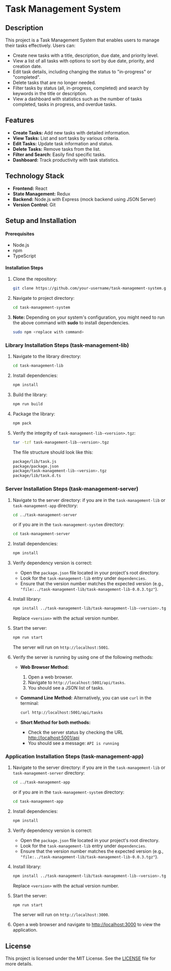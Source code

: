# Task Management System

## Description
This project is a Task Management System that enables users to manage their tasks effectively. Users can:

- Create new tasks with a title, description, due date, and priority level.
- View a list of all tasks with options to sort by due date, priority, and creation date.
- Edit task details, including changing the status to "in-progress" or "completed".
- Delete tasks that are no longer needed.
- Filter tasks by status (all, in-progress, completed) and search by keywords in the title or description.
- View a dashboard with statistics such as the number of tasks completed, tasks in progress, and overdue tasks.

## Features
- **Create Tasks:** Add new tasks with detailed information.
- **View Tasks:** List and sort tasks by various criteria.
- **Edit Tasks:** Update task information and status.
- **Delete Tasks:** Remove tasks from the list.
- **Filter and Search:** Easily find specific tasks.
- **Dashboard:** Track productivity with task statistics.

## Technology Stack
- **Frontend:** React
- **State Management:** Redux
- **Backend:** Node.js with Express (mock backend using JSON Server)
- **Version Control:** Git

## Setup and Installation

#### Prerequisites
- Node.js
- npm
- TypeScript

#### Installation Steps
1. Clone the repository:
   ```bash
   git clone https://github.com/your-username/task-management-system.git
   ```

2. Navigate to project directory:
   ```bash
   cd task-management-system
   ```
3. **Note:** Depending on your system's configuration, you might need to run the above command with **sudo** to install dependencies.
   ```bash
   sudo npm <replace with command>
   ```

### Library Installation Steps (task-management-lib)

1. Navigate to the library directory:
   ```bash
   cd task-management-lib

2. Install dependencies:
   ```bash
   npm install
   ```

3. Build the library:
   ```bash
   npm run build
   ```

4. Package the library:
   ```bash
   npm pack
   ```

5. Verify the integrity of `task-management-lib-<version>.tgz`:
   ```bash
   tar -tzf task-management-lib-<version>.tgz
   ```

   The file structure should look like this:
   ```bash
   package/lib/task.js
   package/package.json
   package/task-management-lib-<version>.tgz
   package/lib/task.d.ts
   ```

### Server Installation Steps (task-management-server)

1. Navigate to the server directory:
   if you are in the `task-management-lib` or `task-management-app` directory:
   ```bash
   cd ../task-management-server
   ```
   or if you are in the `task-management-system` directory:
   ```bash
   cd task-management-server
   ```

2. Install dependencies:
   ```bash
   npm install
   ```

3. Verify dependency version is correct:
   - Open the `package.json` file located in your project's root directory.
   - Look for the `task-management-lib` entry under `dependencies`.
   - Ensure that the version number matches the expected version (e.g., `"file:../task-management-lib/task-management-lib-0.0.3.tgz"`).

4. Install library:
   ```bash
   npm install ../task-management-lib/task-management-lib-<version>.tgz
   ```
   Replace `<version>` with the actual version number.

5. Start the server:
   ```bash
   npm run start
   ```
   The server will run on `http://localhost:5001`.

6. Verify the server is running by using one of the following methods:
   - **Web Browser Method:**
     1. Open a web browser.
     2. Navigate to `http://localhost:5001/api/tasks`.
     3. You should see a JSON list of tasks.

   - **Command Line Method:**
     Alternatively, you can use `curl` in the terminal:
     ```bash
     curl http://localhost:5001/api/tasks
     ```
   - **Short Method for both methods:**
     - Check the server status by checking the URL [http://localhost:5001/api](http://localhost:5001/api)
     - You should see a message: `API is running`

### Application Installation Steps (task-management-app)

1. Navigate to the server directory:
   if you are in the `task-management-lib` or `task-management-server` directory:
   ```bash
   cd ../task-management-app
   ```
   or if you are in the `task-management-system` directory:
   ```bash
   cd task-management-app
   ```

2. Install dependencies:
   ```bash
   npm install
   ```

3. Verify dependency version is correct:
   - Open the `package.json` file located in your project's root directory.
   - Look for the `task-management-lib` entry under `dependencies`.
   - Ensure that the version number matches the expected version (e.g., `"file:../task-management-lib/task-management-lib-0.0.3.tgz"`).

4. Install library:
   ```bash
   npm install ../task-management-lib/task-management-lib-<version>.tgz
   ```
   Replace `<version>` with the actual version number.

5. Start the server:
   ```bash
   npm run start
   ```
   The server will run on `http://localhost:3000`.

6. Open a web browser and navigate to [http://localhost:3000](http://localhost:3000) to view the application.

## License
This project is licensed under the MIT License. See the [LICENSE](./LICENSE) file for more details.
